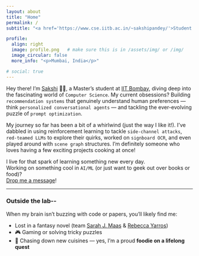 ```yaml
---
layout: about
title: "Home"
permalink: /
subtitle: "<a href='https://www.cse.iitb.ac.in/~sakshipandey/'>Student at IIT Bombay</a>. Mumbai, India."

profile:
  align: right
  image: profile.png   # make sure this is in /assets/img/ or /img/
  image_circular: false
  more_info: "<p>Mumbai, India</p>"

# social: true
---
```


Hey there! I’m [Sakshi](#) 👋🏻, a Master’s student at [IIT Bombay](https://iitb.ac.in), diving deep into the fascinating world of `Computer Science`. My current obsessions? Building `recommendation systems` that genuinely understand human preferences — think `personalized conversational agents` — and tackling the ever-evolving puzzle of `prompt optimization`.

My journey so far has been a bit of a whirlwind (just the way I like it!). I’ve dabbled in using reinforcement learning to tackle `side-channel attacks`, `red-teamed LLMs` to explore their quirks, worked on `signboard OCR`, and even played around with `scene graph` structures. I’m definitely someone who loves having a few exciting projects cooking at once!

I live for that spark of learning something new every day.  
Working on something cool in `AI/ML` (or just want to geek out over books or food)?  
[Drop me a message](mailto:sakshipandey@cse.iitb.ac.in)!

---

### Outside the lab--

When my brain isn’t buzzing with code or papers, you’ll likely find me:

- Lost in a fantasy novel (team [Sarah J. Maas](https://sarahjmaas.com/) & [Rebecca Yarros](https://rebeccayarros.com/)) 
- 🎮 Gaming or solving tricky puzzles  
- 🍜 Chasing down new cuisines — yes, I’m a proud **foodie on a lifelong quest**

<!-- 
---

I live for that spark of learning something new every day.  
Working on something cool in `AI/ML` (or just want to geek out over books or food)?  
[Drop me a message](mailto:sakshipandey@cse.iitb.ac.in)! -->

